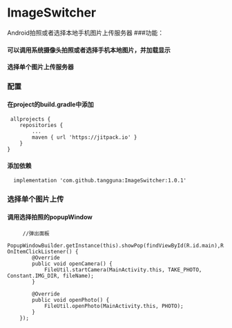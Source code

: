 # ImageSwitcher
Android拍照或者选择本地手机图片上传服务器
###功能：
#### 可以调用系统摄像头拍照或者选择手机本地图片，并加载显示
#### 选择单个图片上传服务器
### 配置
#### 在project的build.gradle中添加
     allprojects {
		repositories {
			...
			maven { url 'https://jitpack.io' }
		}
	}
#### 添加依赖
      implementation 'com.github.tangguna:ImageSwitcher:1.0.1'
### 选择单个图片上传
#### 调用选择拍照的popupWindow
         //弹出面板
        PopupWindowBuilder.getInstance(this).showPop(findViewById(R.id.main),R.layout.camera_pop_menu).setOnItemClickListener(new    OnItemClickListener() {
            @Override
            public void openCamera() {
                FileUtil.startCamera(MainActivity.this, TAKE_PHOTO, Constant.IMG_DIR, fileName);
            }

            @Override
            public void openPhoto() {
                FileUtil.openPhoto(MainActivity.this, PHOTO);
            }
        });
